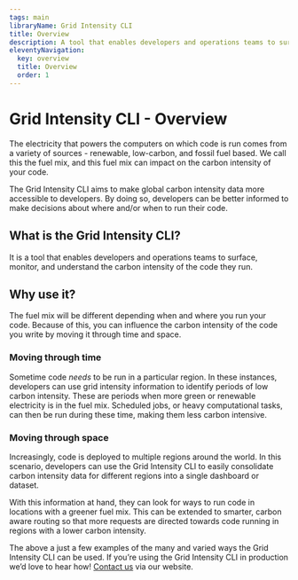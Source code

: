 ```yaml
---
tags: main
libraryName: Grid Intensity CLI
title: Overview
description: A tool that enables developers and operations teams to surface, monitor, and understand the carbon intensity of the code they run.
eleventyNavigation:
  key: overview
  title: Overview
  order: 1
---
```


# Grid Intensity CLI - Overview

The electricity that powers the computers on which code is run comes from a variety of sources - renewable, low-carbon, and fossil fuel based. We call this the fuel mix, and this fuel mix can impact on the carbon intensity of your code.

The Grid Intensity CLI aims to make global carbon intensity data more accessible to developers. By doing so, developers can be better informed to make decisions about where and/or when to run their code.

## What is the Grid Intensity CLI?

It is a tool that enables developers and operations teams to surface, monitor, and understand the carbon intensity of the code they run.

## Why use it?

The fuel mix will be different depending when and where you run your code. Because of this, you can influence the carbon intensity of the code you write by moving it through time and space.

### Moving through time

Sometime code _needs_ to be run in a particular region. In these instances, developers can use grid intensity information to identify periods of low carbon intensity. These are periods when more green or renewable electricity is in the fuel mix. Scheduled jobs, or heavy computational tasks, can then be run during these time, making them less carbon intensive.

### Moving through space

Increasingly, code is deployed to multiple regions around the world. In this scenario, developers can use the Grid Intensity CLI to easily consolidate carbon intensity data for different regions into a single dashboard or dataset.

With this information at hand, they can look for ways to run code in locations with a greener fuel mix. This can be extended to smarter, carbon aware routing so that more requests are directed towards code running in regions with a lower carbon intensity.

The above a just a few examples of the many and varied ways the Grid Intensity CLI can be used. If you’re using the Grid Intensity CLI in production we’d love to hear how! [Contact us](https://www.thegreenwebfoundation.org/support-form/) via our website.
